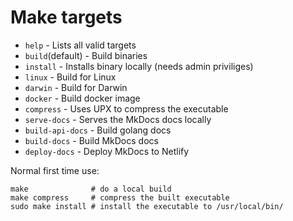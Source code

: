 

# Make targets

* `help`           - Lists all valid targets
* `build`(default) - Build binaries
* `install`        - Installs binary locally (needs admin priviliges)
* `linux`          - Build for Linux
* `darwin`         - Build for Darwin
* `docker`         - Build docker image
* `compress`       - Uses UPX to compress the executable
* `serve-docs`     - Serves the MkDocs docs locally
* `build-api-docs` - Build golang docs
* `build-docs`     - Build MkDocs docs
* `deploy-docs`    - Deploy MkDocs to Netlify

Normal first time use:
```shell
make              # do a local build
make compress     # compress the built executable
sudo make install # install the executable to /usr/local/bin/
```

